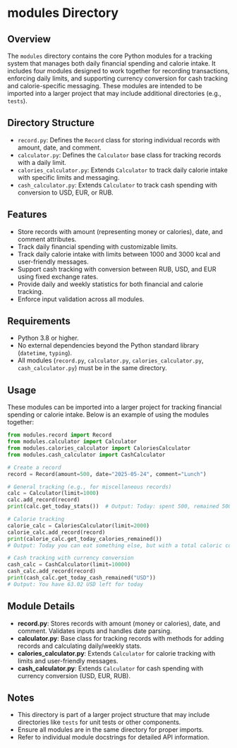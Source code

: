 # modules Directory

## Overview

The `modules` directory contains the core Python modules for a tracking system that manages both daily financial spending and calorie intake.
It includes four modules designed to work together for recording transactions, enforcing daily limits, and supporting currency conversion for cash tracking and calorie-specific messaging.
These modules are intended to be imported into a larger project that may include additional directories (e.g., `tests`).

## Directory Structure

-   `record.py`: Defines the `Record` class for storing individual records with amount, date, and comment.
-   `calculator.py`: Defines the `Calculator` base class for tracking records with a daily limit.
-   `calories_calculator.py`: Extends `Calculator` to track daily calorie intake with specific limits and messaging.
-   `cash_calculator.py`: Extends `Calculator` to track cash spending with conversion to USD, EUR, or RUB.

## Features

-   Store records with amount (representing money or calories), date, and comment attributes.
-   Track daily financial spending with customizable limits.
-   Track daily calorie intake with limits between 1000 and 3000 kcal and user-friendly messages.
-   Support cash tracking with conversion between RUB, USD, and EUR using fixed exchange rates.
-   Provide daily and weekly statistics for both financial and calorie tracking.
-   Enforce input validation across all modules.

## Requirements

-   Python 3.8 or higher.
-   No external dependencies beyond the Python standard library (`datetime`, `typing`).
-   All modules (`record.py`, `calculator.py`, `calories_calculator.py`, `cash_calculator.py`) must be in the same directory.

## Usage

These modules can be imported into a larger project for tracking financial spending or calorie intake. Below is an example of using the modules together:

```python
from modules.record import Record
from modules.calculator import Calculator
from modules.calories_calculator import CaloriesCalculator
from modules.cash_calculator import CashCalculator

# Create a record
record = Record(amount=500, date="2025-05-24", comment="Lunch")

# General tracking (e.g., for miscellaneous records)
calc = Calculator(limit=1000)
calc.add_record(record)
print(calc.get_today_stats())  # Output: Today: spent 500, remained 500

# Calorie tracking
calorie_calc = CaloriesCalculator(limit=2000)
calorie_calc.add_record(record)
print(calorie_calc.get_today_calories_remained())
# Output: Today you can eat something else, but with a total caloric content of no more than 1500 kcal

# Cash tracking with currency conversion
cash_calc = CashCalculator(limit=10000)
cash_calc.add_record(record)
print(cash_calc.get_today_cash_remained("USD"))
# Output: You have 63.02 USD left for today
```

## Module Details

-   **record.py**: Stores records with amount (money or calories), date, and comment. Validates inputs and handles date parsing.
-   **calculator.py**: Base class for tracking records with methods for adding records and calculating daily/weekly stats.
-   **calories_calculator.py**: Extends `Calculator` for calorie tracking with limits and user-friendly messages.
-   **cash_calculator.py**: Extends `Calculator` for cash spending with currency conversion (USD, EUR, RUB).

## Notes

-   This directory is part of a larger project structure that may include directories like `tests` for unit tests or other components.
-   Ensure all modules are in the same directory for proper imports.
-   Refer to individual module docstrings for detailed API information.
